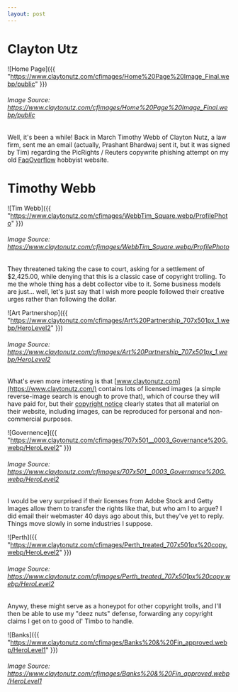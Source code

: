 ```yaml
---
layout: post
---
```


# Clayton Utz

![Home Page]({{ "https://www.claytonutz.com/cfimages/Home%20Page%20Image_Final.webp/public" }})
###### Image Source: https://www.claytonutz.com/cfimages/Home%20Page%20Image_Final.webp/public

Well, it's been a while! Back in March Timothy Webb of Clayton Nutz, a law firm,
sent me an email (actually, Prashant Bhardwaj sent it, but it was signed by Tim)
regarding the PicRights / Reuters copywrite phishing attempt on my old
[FaqOverflow](https://faqoverflow.kranzky.com/)
hobbyist website.

# Timothy Webb

![Tim Webb]({{ "https://www.claytonutz.com/cfimages/WebbTim_Square.webp/ProfilePhoto" }})
###### Image Source: https://www.claytonutz.com/cfimages/WebbTim_Square.webp/ProfilePhoto

They threatened taking the case to court, asking for a settlement of $2,425.00,
while denying that this is a classic case of copyright trolling. To me the whole
thing has a debt collector vibe to it. Some business models are just... well,
let's just say that I wish more people followed their creative urges rather than
following the dollar.

![Art Partnershop]({{ "https://www.claytonutz.com/cfimages/Art%20Partnership_707x501px_1.webp/HeroLevel2" }})
###### Image Source: https://www.claytonutz.com/cfimages/Art%20Partnership_707x501px_1.webp/HeroLevel2

What's even more interesting is that
[www.claytonutz.com](https://www.claytonutz.com/) contains lots of licensed
images (a simple reverse-image search is enough to prove that), which of course
they will have paid for, but their
[copyright notice](https://www.claytonutz.com/site-information/copyright-notice)
clearly states that all material on their website, including images, can be
reproduced for personal and non-commercial purposes.

![Governence]({{ "https://www.claytonutz.com/cfimages/707x501__0003_Governance%20G.webp/HeroLevel2" }})
###### Image Source: https://www.claytonutz.com/cfimages/707x501__0003_Governance%20G.webp/HeroLevel2

I would be very surprised if their licenses from Adobe Stock and Getty Images
allow them to transfer the rights like that, but who am I to argue? I did email
their webmaster 40 days ago about this, but they've yet to reply. Things move
slowly in some industries I suppose.

![Perth]({{ "https://www.claytonutz.com/cfimages/Perth_treated_707x501px%20copy.webp/HeroLevel2" }})
###### Image Source: https://www.claytonutz.com/cfimages/Perth_treated_707x501px%20copy.webp/HeroLevel2

Anywy, these might serve as a honeypot for other copyright trolls, and I'll then
be able to use my "deez nuts" defense, forwarding any copyright claims I get on
to good ol' Timbo to handle.

![Banks]({{ "https://www.claytonutz.com/cfimages/Banks%20&%20Fin_approved.webp/HeroLevel1" }})
###### Image Source: https://www.claytonutz.com/cfimages/Banks%20&%20Fin_approved.webp/HeroLevel1
